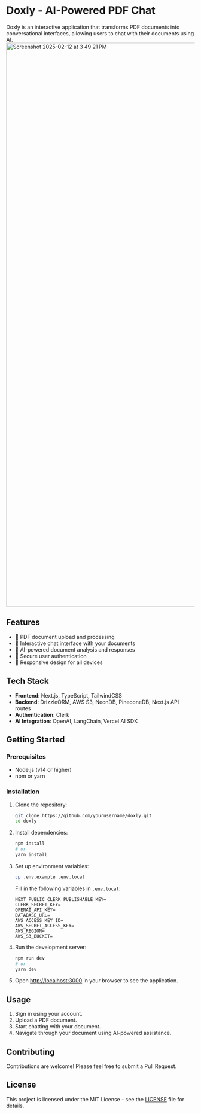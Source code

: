 # Doxly - AI-Powered PDF Chat

Doxly is an interactive application that transforms PDF documents into conversational interfaces, allowing users to chat with their documents using AI.
<img width="1508" alt="Screenshot 2025-02-12 at 3 49 21 PM" src="https://github.com/user-attachments/assets/5e9bf71d-efac-4d9e-8911-933ae98761e5" />

## Features

- 📑 PDF document upload and processing
- 💬 Interactive chat interface with your documents
- 🤖 AI-powered document analysis and responses
- 🔐 Secure user authentication
- 📱 Responsive design for all devices

## Tech Stack

- **Frontend**: Next.js, TypeScript, TailwindCSS
- **Backend**: DrizzleORM, AWS S3, NeonDB, PineconeDB, Next.js API routes
- **Authentication**: Clerk
- **AI Integration**: OpenAI, LangChain, Vercel AI SDK

## Getting Started

### Prerequisites

- Node.js (v14 or higher)
- npm or yarn

### Installation

1. Clone the repository:
    ```bash
    git clone https://github.com/yourusername/doxly.git
    cd doxly
    ```

2. Install dependencies:
    ```bash
    npm install
    # or
    yarn install
    ```

3. Set up environment variables:
    ```bash
    cp .env.example .env.local
    ```

    Fill in the following variables in `.env.local`:
    ```env
    NEXT_PUBLIC_CLERK_PUBLISHABLE_KEY=
    CLERK_SECRET_KEY=
    OPENAI_API_KEY=
    DATABASE_URL=
    AWS_ACCESS_KEY_ID=
    AWS_SECRET_ACCESS_KEY=
    AWS_REGION=
    AWS_S3_BUCKET=
    ```

4. Run the development server:
    ```bash
    npm run dev
    # or
    yarn dev
    ```

5. Open [http://localhost:3000](http://localhost:3000) in your browser to see the application.

## Usage

1. Sign in using your account.
2. Upload a PDF document.
3. Start chatting with your document.
4. Navigate through your document using AI-powered assistance.

## Contributing

Contributions are welcome! Please feel free to submit a Pull Request.

## License

This project is licensed under the MIT License - see the [LICENSE](http://_vscodecontentref_/1) file for details.
